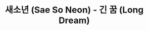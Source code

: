 ---
layout: page
title: 새소년 (Sae So Neon) - 긴 꿈 (Long Dream)
description: Where is the moment we needed the most?
link: https://www.youtube.com/embed/Xq25dEE2jeM?si=ArbdgZn979neb2Qh
importance: 19
category: [Singing]
---